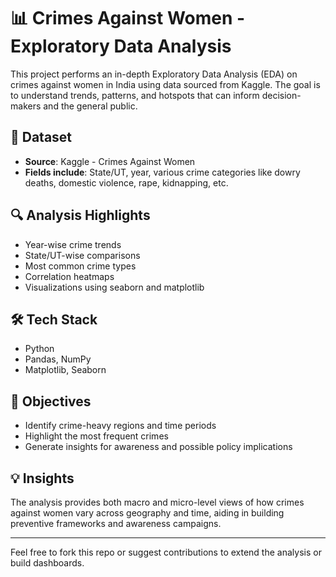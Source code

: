 # 📊 Crimes Against Women - Exploratory Data Analysis

This project performs an in-depth Exploratory Data Analysis (EDA) on crimes against women in India using data sourced from Kaggle. The goal is to understand trends, patterns, and hotspots that can inform decision-makers and the general public.

## 📁 Dataset
- **Source**: Kaggle - Crimes Against Women
- **Fields include**: State/UT, year, various crime categories like dowry deaths, domestic violence, rape, kidnapping, etc.

## 🔍 Analysis Highlights
- Year-wise crime trends
- State/UT-wise comparisons
- Most common crime types
- Correlation heatmaps
- Visualizations using seaborn and matplotlib

## 🛠️ Tech Stack
- Python
- Pandas, NumPy
- Matplotlib, Seaborn

## 📌 Objectives
- Identify crime-heavy regions and time periods
- Highlight the most frequent crimes
- Generate insights for awareness and possible policy implications



## 💡 Insights
The analysis provides both macro and micro-level views of how crimes against women vary across geography and time, aiding in building preventive frameworks and awareness campaigns.

---

Feel free to fork this repo or suggest contributions to extend the analysis or build dashboards.

